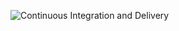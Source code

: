 ![Continuous Integration and Delivery](https://github.com/markomiric/turbo-giggle/workflows/Continuous%20Integration%20and%20Delivery/badge.svg?branch=main)
